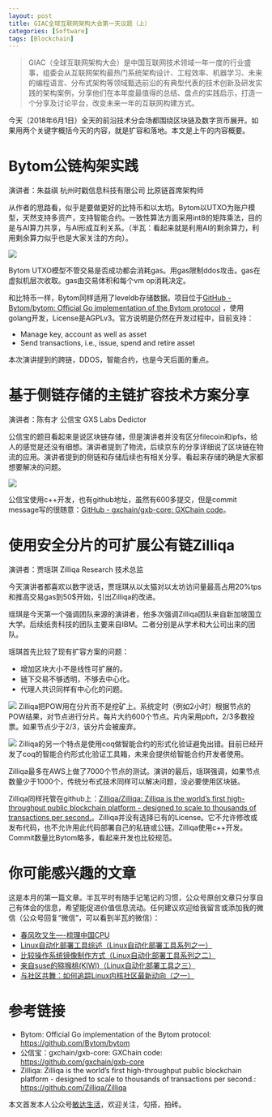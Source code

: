 ```yaml
---
layout: post
title: GIAC全球互联网架构大会第一天议题（上）
categories: [Software]
tags: [Blockchain]
---
```


> GIAC（全球互联网架构大会）是中国互联网技术领域一年一度的行业盛事，组委会从互联网架构最热门系统架构设计、工程效率、机器学习、未来的编程语言、分布式架构等领域甄选前沿的有典型代表的技术创新及研发实践的架构案例，分享他们在本年度最值得的总结、盘点的实践启示，打造一个分享及讨论平台，改变未来一年的互联网构建方式。  

今天（2018年6月1日）全天的前沿技术分会场都围绕区块链及数字货币展开。如果用两个关键字概括今天的内容，就是扩容和落地。本文是上午的内容概要。

# Bytom公链构架实践
演讲者：朱益祺  杭州时戳信息科技有限公司    比原链首席架构师

从作者的思路看，似乎是要做更好的比特币和以太坊。Bytom以UTXO为账户模型，天然支持多资产，支持智能合约。一致性算法方面采用int8的矩阵乘法，目的是与AI算力共享，与AI形成互利关系。（半瓦：看起来就是利用AI的剩余算力，利用剩余算力似乎也是大家关注的方向）。

![](http://opuclx9sq.bkt.clouddn.com/2018-06-01-142754.png)

Bytom UTXO模型不管交易是否成功都会消耗gas。用gas限制ddos攻击。gas在虚拟机层次收取。gas由交易体积和每个vm op消耗决定。

和比特币一样，Bytom同样适用了leveldb存储数据。项目位于[GitHub - Bytom/bytom: Official Go implementation of the Bytom protocol](https://github.com/Bytom/bytom) ，使用golang开发，License是AGPLv3。官方说明是仍然在开发过程中，目前支持：
* Manage key, account as well as asset
* Send transactions, i.e., issue, spend and retire asset

本次演讲提到的跨链，DDOS，智能合约，也是今天后面的重点。

# 基于侧链存储的主链扩容技术方案分享
演讲者：陈有才  公信宝  GXS Labs  Dedictor

公信宝的题目看起来是说区块链存储，但是演讲者并没有区分filecoin和ipfs，给人的感觉是还没有细想。演讲者提到了物流，后续京东的分享详细说了区块链在物流的应用。演讲者提到的侧链和存储后续也有相关分享。看起来存储的确是大家都想要解决的问题。

![](http://opuclx9sq.bkt.clouddn.com/2018-06-01-142802.png)

公信宝使用c++开发，也有github地址，虽然有600多提交，但是commit message写的很随意：[GitHub - gxchain/gxb-core: GXChain code](https://github.com/gxchain/gxb-core)。

# 使用安全分片的可扩展公有链Zilliqa
演讲者：贾瑶琪  Zilliqa Research    技术总监

今天演讲者都喜欢以数字说话，贾瑶琪从以太猫对以太坊访问量最高占用20%tps和推高交易gas到50$开始，引出Zilliqa的改进。

瑶琪是今天第一个强调团队来源的演讲者，他多次强调Zilliqa团队来自新加坡国立大学。后续纸贵科技的团队主要来自IBM。二者分别是从学术和大公司出来的团队。

瑶琪首先比较了现有扩容方案的问题：
* 增加区块大小不是线性可扩展的。
* 链下交易不够透明，不够去中心化。
* 代理人共识同样有中心化的问题。

![](http://opuclx9sq.bkt.clouddn.com/2018-06-01-142808.png)
Zilliqa把POW用在分片而不是挖矿上。系统定时（例如2小时）根据节点的POW结果，对节点进行分片。每片大约600个节点。片内采用pbft，2/3多数投票。如果节点少于2/3，该分片会被废弃。

![](http://opuclx9sq.bkt.clouddn.com/2018-06-01-142818.png)
Zilliqa的另一个特点是使用coq做智能合约的形式化验证避免出错。目前已经开发了coq的智能合约形式化验证工具箱，未来会提供给智能合约开发者使用。

Zilliqa最多在AWS上做了7000个节点的测试。演讲的最后，瑶琪强调，如果节点数量少于1000个，传统分布式技术同样可以解决问题，没必要使用区块链。

Zilliqa同样托管在github上：[Zilliqa/Zilliqa: Zilliqa is the world’s first high-throughput public blockchain platform - designed to scale to thousands ​of transactions per second.](https://github.com/Zilliqa/Zilliqa)。Zilliqa并没有选择已有的License。它不允许修改或发布代码，也不允许用此代码部署自己的私链或公链。Zilliqa使用c++开发。Commit数量比Bytom略多，看起来开发也比较规范。

# 你可能感兴趣的文章
这是本月的第一篇文章。半瓦平时有随手记笔记的习惯，公众号原创文章只分享自己有体会的信息，希望能促进价值信息流动。任何建议欢迎给我留言或添加我的微信（公众号回复“微信”，可以看到半瓦的微信）：

* [春风吹又生—-梳理中国CPU](http://mp.weixin.qq.com/s?__biz=MzI5MzcwODYxMQ==&mid=2247483744&idx=1&sn=c1e047036062dd97aae70cd8d6682f41&chksm=ec6cb74cdb1b3e5a9a21be4b24519a125e071461c02fb4e962c839e2647824ffd313d542b9ae&scene=21#wechat_redirect)
* [Linux自动化部署工具综述（Linux自动化部署工具系列之一）](http://mp.weixin.qq.com/s?__biz=MzI5MzcwODYxMQ==&mid=2247483755&idx=1&sn=ce1aaa72e0cc2d1933c9ed8002ab96da&chksm=ec6cb747db1b3e51ee9b56f9c8e3fa10f879d97e5a0b17da0dbbb51b48b8fead0adaff64d9a4&scene=21#wechat_redirect)
* [比较操作系统镜像制作方式（Linux自动化部署工具系列之二）](https://mp.weixin.qq.com/s?__biz=MzI5MzcwODYxMQ==&mid=2247483757&idx=1&sn=aa7376cf5f752b4d66a93a8d2fc99c20&scene=21#wechat_redirect)
* [来自suse的猕猴桃(KIWI)（Linux自动化部署工具之三）](https://mp.weixin.qq.com/s?__biz=MzI5MzcwODYxMQ==&mid=2247483760&idx=1&sn=0785ed74878b5ef27943bda7fc6f2c9f&chksm=ec6cb75cdb1b3e4a10a929940ad79c9dee77917730e3d80ef2fd0de48d8e336c397c081037a1&scene=21#wechat_redirect)
* [与社区共舞：如何追踪Linux内核社区最新动向（之一）](https://mp.weixin.qq.com/s?__biz=MzI5MzcwODYxMQ==&mid=2247483776&idx=1&sn=cfcd68120e95b3189b80e99f766bb6a4&chksm=ec6cb7acdb1b3eba24e78e672fce1ec48fc74fb138cdc4ccd5f8b85359ba61e7083e4581877b#rd)

# 参考链接
* Bytom: Official Go implementation of the Bytom protocol: <https://github.com/Bytom/bytom>
* 公信宝：gxchain/gxb-core: GXChain code: <https://github.com/gxchain/gxb-core>
* Zilliqa: Zilliqa is the world’s first high-throughput public blockchain platform - designed to scale to thousands ​of transactions per second.: <https://github.com/Zilliqa/Zilliqa>



本文首发本人公众号[敏达生活](https://mp.weixin.qq.com/s?__biz=MzI5MzcwODYxMQ==&mid=2247483785&idx=1&sn=da6619c6bed8b01ad9ee10fc15b994c7&chksm=ec6cb7a5db1b3eb310ac65b36507a45ca853149548a936461425e3da6a6e2616a64bb89bb70a#rd)，欢迎关注，勾搭，拍砖。